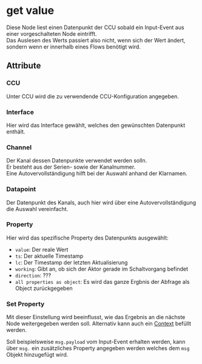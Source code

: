 # get value

Diese Node liest einen Datenpunkt der CCU sobald ein Input-Event aus
einer vorgeschalteten Node eintrifft.  
Das Auslesen des Werts passiert also nicht, wenn sich der Wert ändert, sondern
wenn er innerhalb eines Flows benötigt wird.

## Attribute

### CCU

Unter CCU wird die zu verwendende CCU-Konfiguration angegeben.


### Interface

Hier wird das Interface gewählt, welches den gewünschten Datenpunkt enthält.

### Channel

Der Kanal dessen Datenpunkte verwendet werden solln.  
Er besteht aus der Serien- sowie der Kanalnummer.  
Eine Autovervollständigung hilft bei der Auswahl anhand der Klarnamen. 

### Datapoint

Der Datenpunkt des Kanals, auch hier wird über eine Autovervollständigung die Auswahl vereinfacht.

### Property

Hier wird das spezifische Property des Datenpunkts ausgewählt:

* `value`: Der reale Wert
* `ts`: Der aktuelle Timestamp
* `lc`: Der Timestamp der letzten Aktualisierung
* `working`: Gibt an, ob sich der Aktor gerade im Schaltvorgang befindet
* `direction`: ???
* `all properties as object`: Es wird das ganze Ergbnis der Abfrage als Object zurückgegeben

### Set Property

Mit dieser Einstellung wird beeinflusst, wie das Ergebnis an die nächste Node weitergegeben
werden soll. Alternativ kann auch ein [Context](https://nodered.org/docs/user-guide/context)
befüllt werden.

Soll beispielsweise `msg.payload` vom Input-Event erhalten werden, kann über `msg.` ein
zusätzliches Property angegeben werden welches dem `msg` Objekt hinzugefügt wird. 